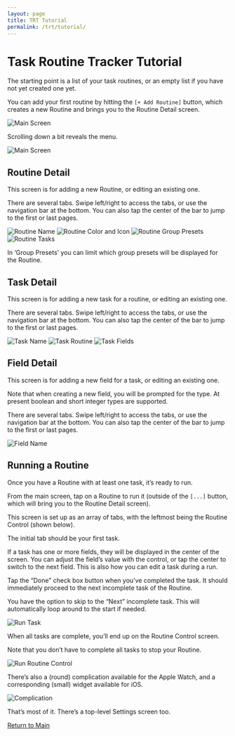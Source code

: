 ```yaml
---
layout: page
title: TRT Tutorial
permalink: /trt/tutorial/
---
```


# Task Routine Tracker Tutorial

The starting point is a list of your task routines, or an empty list if
you have not yet created one yet.

You can add your first routine by hitting the `[+ Add Routine]` button,
which creates a new Routine and brings you to the Routine Detail screen.

![Main Screen](/assets/images/trt/main.jpg)

Scrolling down a bit reveals the menu.

![Main Screen](/assets/images/trt/main_menu.jpg)

## Routine Detail

This screen is for adding a new Routine, or editing an existing one.

There are several tabs. Swipe left/right to access the tabs, or use the
navigation bar at the bottom. You can also tap the center of the
bar to jump to the first or last pages.

![Routine Name](/assets/images/trt/routine_name.jpg)
![Routine Color and Icon](/assets/images/trt/routine_color_icon.jpg)
![Routine Group Presets](/assets/images/trt/routine_groups.jpg)
![Routine Tasks](/assets/images/trt/routine_tasks.jpg)

In ‘Group Presets’ you can limit which group presets will be displayed for
the Routine.

## Task Detail

This screen is for adding a new task for a routine, or editing an existing
one.

There are several tabs. Swipe left/right to access the tabs, or use the
navigation bar at the bottom. You can also tap the center of the
bar to jump to the first or last pages.

![Task Name](/assets/images/trt/task_name.jpg)
![Task Routine](/assets/images/trt/task_routine.jpg)
![Task Fields](/assets/images/trt/task_fields.jpg)

## Field Detail

This screen is for adding a new field for a task, or editing an existing
one.

Note that when creating a new field, you will be prompted for the type. At
present boolean and short integer types are supported.

There are several tabs. Swipe left/right to access the tabs, or use the
navigation bar at the bottom. You can also tap the center of the
bar to jump to the first or last pages.

![Field Name](/assets/images/trt/field_name.jpg)

## Running a Routine

Once you have a Routine with at least one task, it’s ready to run.

From the main screen, tap on a Routine to run it (outside of the `[...]`
button, which will bring you to the Routine Detail screen).

This screen is set up as an array of tabs, with the leftmost being the
Routine Control (shown below).

The initial tab should be your first task.

If a task has one or more fields, they will be displayed in the center of
the screen. You can adjust the field’s value with the control, or tap the
center to switch to the next field. This is also how you can edit a task
during a run.

Tap the “Done” check box button when you’ve completed the task. It
should immediately proceed to the next incomplete task of the Routine.

You have the option to skip to the “Next” incomplete task. This will
automatically loop around to the start if needed.

![Run Task](/assets/images/trt/task_run.jpg)

When all tasks are complete, you’ll end up on the Routine Control
screen.

Note that you don’t have to complete all tasks to stop your Routine. 

![Run Routine Control](/assets/images/trt/routine_control.jpg)

There’s also a (round) complication available for the Apple Watch, and
a corresponding (small) widget available for iOS.

![Complication](/assets/images/trt/complication.jpg)

That’s most of it. There’s a top-level Settings screen too.

[Return to Main](index.html)

